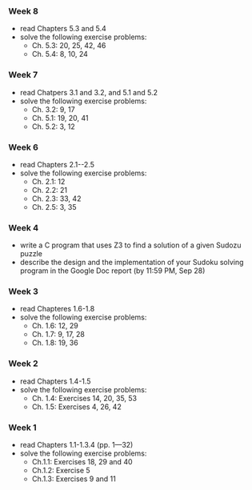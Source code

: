 ### Week 8 ###
* read Chapters 5.3 and 5.4
* solve the following exercise problems:
     - Ch. 5.3: 20, 25, 42, 46
     - Ch. 5.4: 8, 10, 24

### Week 7 ###
* read Chatpers 3.1 and 3.2, and 5.1 and 5.2
* solve the following exercise problems:
     - Ch. 3.2: 9, 17
     - Ch. 5.1: 19, 20, 41
     - Ch. 5.2: 3, 12

### Week 6 ###
* read Chapters 2.1--2.5
* solve the following exercise problems:
     - Ch. 2.1: 12
     - Ch. 2.2: 21
     - Ch. 2.3: 33, 42     
     - Ch. 2.5: 3, 35

### Week 4 ###
* write a C program that uses Z3 to find a solution of a given Sudozu puzzle
* describe the design and the implementation of your Sudoku solving program in the Google Doc report (by 11:59 PM, Sep 28)

### Week 3 ###
* read Chapteres 1.6-1.8
* solve the following exercise problems:
  - Ch. 1.6: 12, 29
  - Ch. 1.7: 9, 17, 28
  - Ch. 1.8: 19, 36


### Week 2 ###
* read Chapters 1.4-1.5
* solve the following exercise problems:
  - Ch. 1.4: Exercises 14, 20, 35, 53
  - Ch. 1.5: Exercises 4, 26, 42
  

### Week 1 ###
* read Chapters 1.1-1.3.4 (pp. 1—32)
* solve the following exercise problems:
  - Ch.1.1: Exercises 18, 29 and 40
  - Ch.1.2: Exercise 5
  - Ch.1.3: Exercises 9 and 11
